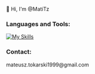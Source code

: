 👋 Hi, I'm @MatiTz

<h3 align="left">Languages and Tools:</h3>

[![My Skills](https://skillicons.dev/icons?i=js,ts,react,nodejs,express,html,css,vscode)](https://skillicons.dev)

<h3 align="left">Contact:</h3>mateusz.tokarski1999@gmail.com

<!--
**MatiTz/MatiTz** is a ✨ _special_ ✨ repository because its `README.md` (this file) appears on your GitHub profile.

Here are some ideas to get you started:

- 🔭 I’m currently working on ...
- 🌱 I’m currently learning ...
- 👯 I’m looking to collaborate on ...
- 🤔 I’m looking for help with ...
- 💬 Ask me about ...
- 📫 How to reach me: ...
- 😄 Pronouns: ...
- ⚡ Fun fact: ...
-->

